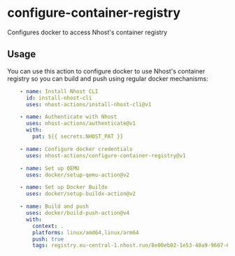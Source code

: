 # configure-container-registry

Configures docker to access Nhost's container registry

## Usage

You can use this action to configure docker to use Nhost's container registry so you can build and push using regular docker mechanisms:


```yaml
    - name: Install Nhost CLI
      id: install-nhost-cli
      uses: nhost-actions/install-nhost-cli@v1

    - name: Authenticate with Nhost
      uses: nhost-actions/authenticate@v1
      with:
        pat: ${{ secrets.NHOST_PAT }}

    - name: Configure docker credentials
      uses: nhost-actions/configure-container-registry@v1

    - name: Set up QEMU
      uses: docker/setup-qemu-action@v2

    - name: Set up Docker Buildx
      uses: docker/setup-buildx-action@v2

    - name: Build and push
      uses: docker/build-push-action@v4
      with:
        context: .
        platforms: linux/amd64,linux/arm64
        push: true
        tags: registry.eu-central-1.nhost.run/8e00eb02-1e53-40a9-9607-604ad199517d:1.2.3
```
